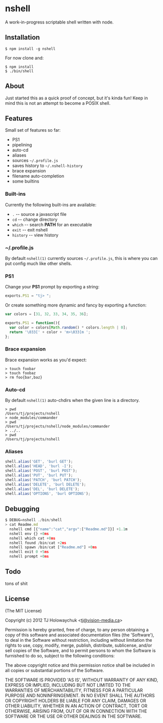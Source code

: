 
# nshell

  A work-in-progress scriptable shell written with node.

## Installation

    $ npm install -g nshell

 For now clone and:
 
    $ npm install
    $ ./bin/shell

## About

  Just started this as a quick proof of concept,
  but it's kinda fun! Keep in mind this is not an
  attempt to become a POSIX shell.

## Features

  Small set of features so far:
  
  - PS1
  - pipelining
  - auto-cd
  - aliases
  - sources `~/.profile.js`
  - saves history to `~/.nshell-history`
  - brace expansion
  - filename auto-completion
  - some builtins

### Built-ins

  Currently the following built-ins are available:
  
  - `.` -- source a javascript file
  - `cd` -- change directory
  - `which` -- search __PATH__ for an executable
  - `exit` -- exit nshell
  - `history` -- view history

### ~/.profile.js

  By default `nshell(1)` currently sources `~/.profile.js`,
  this is where you can put config much like other shells.

### PS1

  Change your __PS1__ prompt by exporting a string:

```js
exports.PS1 = "tj> ";
```

  Or create something more dynamic and fancy
  by exporting a function:

```js
var colors = [31, 32, 33, 34, 35, 36];

exports.PS1 = function(){
  var color = colors[Math.random() * colors.length | 0];
  return '\033[' + color + 'm>\033[m ';
};
```

### Brace expansion

  Brace expansion works as you'd expect:

```
> touch foobar
> touch foobaz
> rm foo{bar,baz}
```

### Auto-cd

  By default `nshell(1)` auto-chdirs when
  the given line is a directory.

```
> pwd
/Users/tj/projects/nshell
> node_modules/commander
> pwd
/Users/tj/projects/nshell/node_modules/commander
> ../..
> pwd
/Users/tj/projects/nshell
```

### Aliases

```js
shell.alias('GET', 'burl GET');
shell.alias('HEAD', 'burl -I');
shell.alias('POST', 'burl POST');
shell.alias('PUT', 'burl PUT');
shell.alias('PATCH', 'burl PATCH');
shell.alias('DELETE', 'burl DELETE');
shell.alias('DEL', 'burl DELETE');
shell.alias('OPTIONS', 'burl OPTIONS');
```

## Debugging

```js
$ DEBUG=nshell ./bin/shell
> cat Readme.md
  nshell cmd [{"name":"cat","argv":["Readme.md"]}] +1.1m
  nshell env {} +0ms
  nshell which cat +0ms
  nshell found /bin/cat +2ms
  nshell spawn /bin/cat ["Readme.md"] +0ms
  nshell exit 0 +5ms
  nshell prompt +0ms
```

## Todo

  tons of shit

## License 

(The MIT License)

Copyright (c) 2012 TJ Holowaychuk &lt;tj@vision-media.ca&gt;

Permission is hereby granted, free of charge, to any person obtaining
a copy of this software and associated documentation files (the
'Software'), to deal in the Software without restriction, including
without limitation the rights to use, copy, modify, merge, publish,
distribute, sublicense, and/or sell copies of the Software, and to
permit persons to whom the Software is furnished to do so, subject to
the following conditions:

The above copyright notice and this permission notice shall be
included in all copies or substantial portions of the Software.

THE SOFTWARE IS PROVIDED 'AS IS', WITHOUT WARRANTY OF ANY KIND,
EXPRESS OR IMPLIED, INCLUDING BUT NOT LIMITED TO THE WARRANTIES OF
MERCHANTABILITY, FITNESS FOR A PARTICULAR PURPOSE AND NONINFRINGEMENT.
IN NO EVENT SHALL THE AUTHORS OR COPYRIGHT HOLDERS BE LIABLE FOR ANY
CLAIM, DAMAGES OR OTHER LIABILITY, WHETHER IN AN ACTION OF CONTRACT,
TORT OR OTHERWISE, ARISING FROM, OUT OF OR IN CONNECTION WITH THE
SOFTWARE OR THE USE OR OTHER DEALINGS IN THE SOFTWARE.
